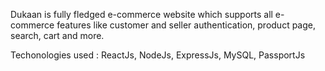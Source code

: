 Dukaan is fully fledged e-commerce website which
supports all e-commerce features like customer and seller
authentication, product page, search, cart and more.

Techonologies used :
ReactJs, NodeJs, ExpressJs, MySQL, PassportJs
